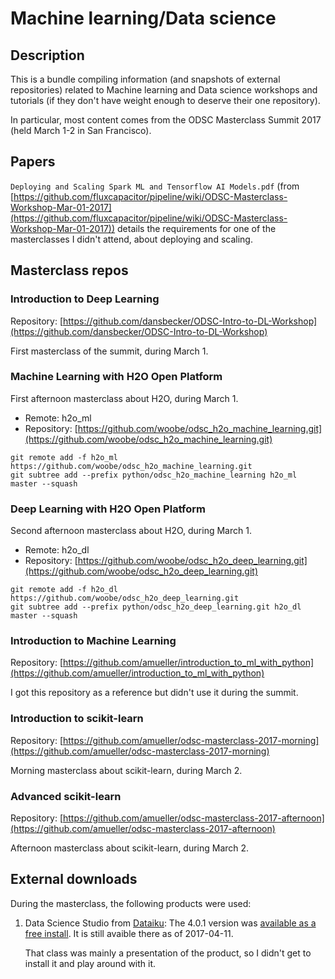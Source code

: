 # Machine learning/Data science

## Description

This is a bundle compiling information (and snapshots of external repositories) related to Machine learning and Data science workshops and tutorials (if they don't have weight enough to deserve their one repository).

In particular, most content comes from the ODSC Masterclass Summit 2017 (held March 1-2 in San Francisco).

## Papers

`Deploying and Scaling Spark ML and Tensorflow AI Models.pdf` (from [https://github.com/fluxcapacitor/pipeline/wiki/ODSC-Masterclass-Workshop-Mar-01-2017](https://github.com/fluxcapacitor/pipeline/wiki/ODSC-Masterclass-Workshop-Mar-01-2017)) details the requirements for one of the masterclasses I didn't attend, about deploying and scaling.

## Masterclass repos

### Introduction to Deep Learning

Repository: [https://github.com/dansbecker/ODSC-Intro-to-DL-Workshop](https://github.com/dansbecker/ODSC-Intro-to-DL-Workshop)

First masterclass of the summit, during March 1.

### Machine Learning with H2O Open Platform

First afternoon masterclass about H2O, during March 1.

* Remote: h2o_ml
* Repository: [https://github.com/woobe/odsc_h2o_machine_learning.git](https://github.com/woobe/odsc_h2o_machine_learning.git)

```
git remote add -f h2o_ml https://github.com/woobe/odsc_h2o_machine_learning.git
git subtree add --prefix python/odsc_h2o_machine_learning h2o_ml master --squash
```


### Deep Learning with H2O Open Platform

Second afternoon masterclass about H2O, during March 1.

* Remote: h2o_dl
* Repository: [https://github.com/woobe/odsc_h2o_deep_learning.git](https://github.com/woobe/odsc_h2o_deep_learning.git)

```
git remote add -f h2o_dl https://github.com/woobe/odsc_h2o_deep_learning.git
git subtree add --prefix python/odsc_h2o_deep_learning.git h2o_dl master --squash
```

### Introduction to Machine Learning

Repository: [https://github.com/amueller/introduction_to_ml_with_python](https://github.com/amueller/introduction_to_ml_with_python)

I got this repository as a reference but didn't use it during the summit.

### Introduction to scikit-learn

Repository: [https://github.com/amueller/odsc-masterclass-2017-morning](https://github.com/amueller/odsc-masterclass-2017-morning)

Morning masterclass about scikit-learn, during March 2.

### Advanced scikit-learn

Repository: [https://github.com/amueller/odsc-masterclass-2017-afternoon](https://github.com/amueller/odsc-masterclass-2017-afternoon)

Afternoon masterclass about scikit-learn, during March 2.

## External downloads

During the masterclass, the following products were used:

1. Data Science Studio from [Dataiku](https://www.dataiku.com/): The 4.0.1 version was [available as a free install](https://www.dataiku.com/dss/trynow/mac/). It is still avaible there as of 2017-04-11.

   That class was mainly a presentation of the product, so I didn't get to install it and play around with it.
